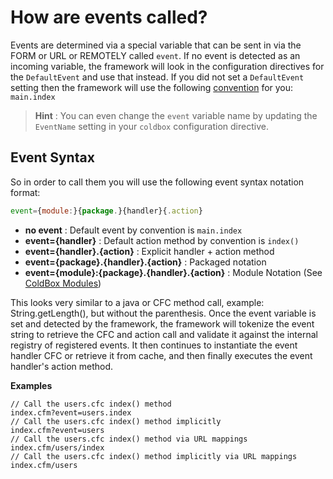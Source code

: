 # How are events called?

Events are determined via a special variable that can be sent in via the FORM or URL or REMOTELY called `event`.  If no event is detected as an incoming variable, the framework will look in the configuration directives for the `DefaultEvent` and use that instead. If you did not set a `DefaultEvent` setting then the framework will use the following [convention](../configuration/conventions.md) for you: `main.index`

> **Hint** : You can even change the `event` variable name by updating the `EventName` setting in your `coldbox` configuration directive.


## Event Syntax
So in order to call them you will use the following event syntax notation format:

```js
event={module:}{package.}{handler}{.action}
```

* **no event** : Default event by convention is `main.index`
* **event={handler}** : Default action method by convention is `index()`
* **event={handler}.{action}** : Explicit handler + action method
* **event={package}.{handler}.{action}** : Packaged notation
* **event={module}:{package}.{handler}.{action}** : Module Notation (See [ColdBox Modules](../modules/index.md))

This looks very similar to a java or CFC method call, example: String.getLength(), but without the parenthesis. Once the event variable is set and detected by the framework, the framework will tokenize the event string to retrieve the CFC and action call and validate it against the internal registry of registered events. It then continues to instantiate the event handler CFC or retrieve it from cache, and then finally executes the event handler's action method.

**Examples**

```
// Call the users.cfc index() method
index.cfm?event=users.index
// Call the users.cfc index() method implicitly
index.cfm?event=users
// Call the users.cfc index() method via URL mappings
index.cfm/users/index
// Call the users.cfc index() method implicitly via URL mappings
index.cfm/users
```
